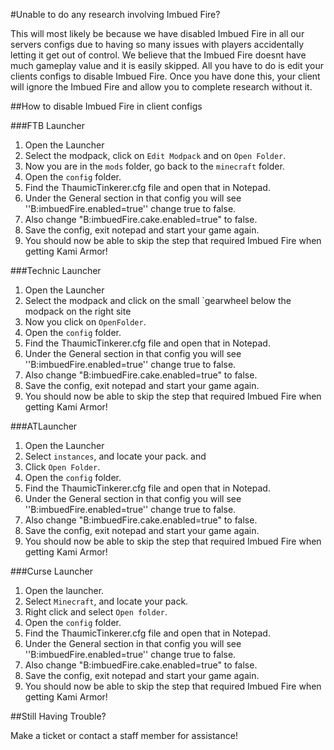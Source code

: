 #Unable to do any research involving Imbued Fire?

This will most likely be because we have disabled Imbued Fire in all our servers configs due to having so many issues with players accidentally letting it get out of control.
We believe that the Imbued Fire doesnt have much gameplay value and it is easily skipped.
All you have to do is edit your clients configs to disable Imbued Fire.
Once you have done this, your client will ignore the Imbued Fire and allow you to complete research without it.

##How to disable Imbued Fire in client configs

###FTB Launcher

1. Open the Launcher
2. Select the modpack, click on ``Edit Modpack`` and on ``Open Folder``.
3. Now you are in the ``mods`` folder, go back to the ``minecraft`` folder.
4. Open the ``config`` folder.
5. Find the ThaumicTinkerer.cfg file and open that in Notepad.
6. Under the General section in that config you will see ''B:imbuedFire.enabled=true'' change true to false.
7. Also change "B:imbuedFire.cake.enabled=true" to false.
8. Save the config, exit notepad and start your game again.
9. You should now be able to skip the step that required Imbued Fire when getting Kami Armor!


###Technic Launcher

1. Open the Launcher
2. Select the modpack and click on the small `gearwheel below the modpack on the right site
3. Now you click on ``OpenFolder``.
4. Open the ``config`` folder.
5. Find the ThaumicTinkerer.cfg file and open that in Notepad.
6. Under the General section in that config you will see ''B:imbuedFire.enabled=true'' change true to false.
7. Also change "B:imbuedFire.cake.enabled=true" to false.
8. Save the config, exit notepad and start your game again.
9. You should now be able to skip the step that required Imbued Fire when getting Kami Armor!

###ATLauncher

1. Open the Launcher
2. Select ``instances``, and locate your pack. and 
3. Click ``Open Folder``.
4. Open the ``config`` folder.
5. Find the ThaumicTinkerer.cfg file and open that in Notepad.
6. Under the General section in that config you will see ''B:imbuedFire.enabled=true'' change true to false.
7. Also change "B:imbuedFire.cake.enabled=true" to false.
8. Save the config, exit notepad and start your game again.
9. You should now be able to skip the step that required Imbued Fire when getting Kami Armor!

###Curse Launcher

1. Open the launcher.
2. Select ``Minecraft``, and locate your pack.
3. Right click and select ``Open folder``.
4. Open the ``config`` folder.
5. Find the ThaumicTinkerer.cfg file and open that in Notepad.
6. Under the General section in that config you will see ''B:imbuedFire.enabled=true'' change true to false.
7. Also change "B:imbuedFire.cake.enabled=true" to false.
8. Save the config, exit notepad and start your game again.
9. You should now be able to skip the step that required Imbued Fire when getting Kami Armor!

##Still Having Trouble?

Make a ticket or contact a staff member for assistance!
